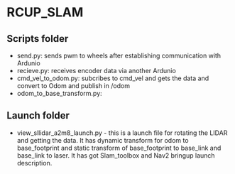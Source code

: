 # RCUP_SLAM
## Scripts folder
- send.py: sends pwm to wheels after establishing communication with Ardunio
- recieve.py: receives encoder data via another Ardunio
- cmd_vel_to_odom.py: subcribes to cmd_vel and gets the data and convert to Odom and publish in /odom
- odom_to_base_transform.py: 
## Launch folder
- view_sllidar_a2m8_launch.py - this is a launch file for rotating the LIDAR and getting the data. It has dynamic transform for odom to base_footprint and static transform of base_footprint to base_link and base_link to laser. It has got Slam_toolbox and Nav2 bringup launch description.
